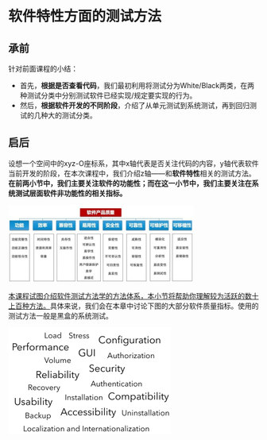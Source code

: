 # 软件特性方面的测试方法

## 承前

针对前面课程的小结：

-   首先，**根据是否查看代码**，我们最初利用将测试分为White/Black两类，在两种测试分类中分别测试软件已经实现/规定要实现的行为。
-   然后，**根据软件开发的不同阶段**，介绍了从单元测试到系统测试，再到回归测试的几种大的测试分类。

## 启后

设想一个空间中的xyz-O座标系，其中x轴代表是否关注代码的内容，y轴代表软件当前开发的阶段，在本次课程中，我们介绍z轴——和**软件特性**相关的测试方法。**在前两小节中，我们主要关注软件的功能性；而在这一小节中，我们主要关注在系统测试层面软件非功能性的相关指标。**

<img src="README.assets/image-20201104204950712.png" alt="image-20201104204950712" style="zoom:50%;" />

<u>本课程试图介绍软件测试方法学的方法体系，本小节将帮助你理解较为活跃的数十上百种方法。</u>具体来说，我们会在本章中讨论下图的大部分软件质量指标。使用的测试方法一般是黑盒的系统测试。 

<img src="README.assets/image-20201104205032081.png" alt="image-20201104205032081" style="zoom:50%;" />